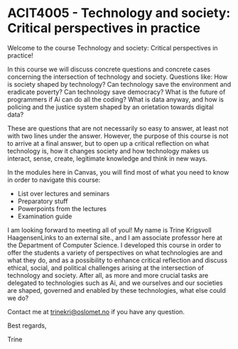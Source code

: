 # ACIT4005 - Technology and society: Critical perspectives in practice
Welcome to the course Technology and society: Critical perspectives in practice!

In this course we will discuss concrete questions and concrete cases concerning the intersection of technology and society. Questions like: How is society shaped by technology? Can technology save the environment and eradicate poverty? Can technology save democracy? What is the future of programmers if Ai can do all the coding? What is data anyway, and how is policing and the justice system shaped by an orietation towards digital data? 

These are questions that are not necessarily so easy to answer, at least not with two lines under the answer. However, the purpose of this course is not to arrive at a final answer, but to open up a critical reflection on what technology is, how it changes society and how technology makes us interact, sense, create, legitimate knowledge and think in new ways.

In the modules here in Canvas, you will find most of what you need to know in order to navigate this course:

* List over lectures and seminars
* Preparatory stuff
* Powerpoints from the lectures
* Examination guide

I am looking forward to meeting all of youl! My name is Trine Krigsvoll HaagensenLinks to an external site., and I am associate professor here at the Department of Computer Science. I developed this course in order to offer the students a variety of perspectives on what technologies are and what they do, and as a possibility to enhance critical reflection and discuss ethical, social, and political challenges arising at the intersection of technology and society. After all, as more and more crucial tasks are delegated to technologies such as Ai, and we ourselves and our societies are shaped, governed and enabled by these technologies, what else could we do?

Contact me at trinekri@oslomet.no if you have any question.

Best regards,

Trine